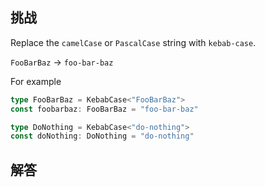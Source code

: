## 挑战



Replace the `camelCase` or `PascalCase` string with `kebab-case`.

`FooBarBaz` -> `foo-bar-baz`

For example

```ts
type FooBarBaz = KebabCase<"FooBarBaz">
const foobarbaz: FooBarBaz = "foo-bar-baz"

type DoNothing = KebabCase<"do-nothing">
const doNothing: DoNothing = "do-nothing"
```

## 解答

